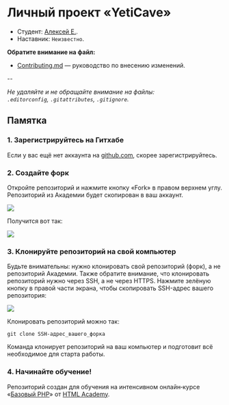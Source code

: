 # Личный проект «YetiCave»

* Студент: [Алексей Е.](https://up.htmlacademy.ru/php/3/user/61758).
* Наставник: `Неизвестно`.

**Обратите внимание на файл:**

* [Contributing.md](contributing.md) — руководство по внесению изменений.

--

_Не удаляйте и не обращайте внимание на файлы:_  
 _`.editorconfig`, `.gitattributes`, `.gitignore`._

## Памятка

### 1. Зарегистрируйтесь на Гитхабе

Если у вас ещё нет аккаунта на [github.com](https://github.com/join), скорее зарегистрируйтесь.

### 2. Создайте форк

Откройте репозиторий и нажмите кнопку «Fork» в правом верхнем углу. Репозиторий из Академии будет скопирован в ваш аккаунт.

![](https://cloud.githubusercontent.com/assets/10909/15455590/09e03f32-206a-11e6-9dc8-32d4c11edc90.png)

Получится вот так:

![](https://cloud.githubusercontent.com/assets/10909/15455592/0a060884-206a-11e6-863d-531a4023ac2e.png)

### 3. Клонируйте репозиторий на свой компьютер

Будьте внимательны: нужно клонировать свой репозиторий \(форк\), а не репозиторий Академии. Также обратите внимание, что клонировать репозиторий нужно через SSH, а не через HTTPS. Нажмите зелёную кнопку в правой части экрана, чтобы скопировать SSH-адрес вашего репозитория:

![](https://cloud.githubusercontent.com/assets/10909/15455689/2092071c-206d-11e6-883b-7a92865a0e1d.png)

Клонировать репозиторий можно так:

```text
git clone SSH-адрес_вашего_форка
```

Команда клонирует репозиторий на ваш компьютер и подготовит всё необходимое для старта работы.

### 4. Начинайте обучение!

Репозиторий создан для обучения на интенсивном онлайн‑курсе «[Базовый PHP](https://htmlacademy.ru/intensive/php)» от [HTML Academy](https://htmlacademy.ru).

